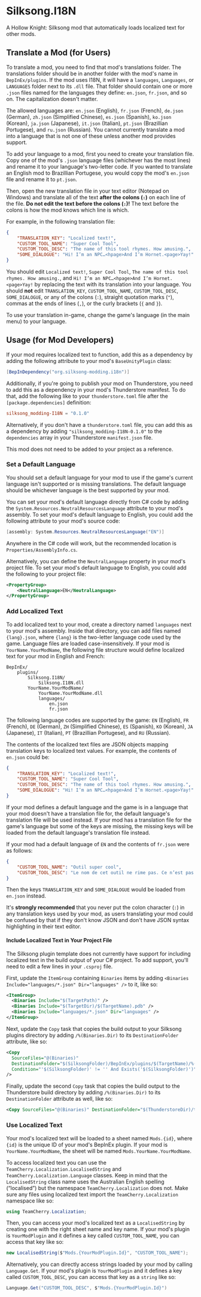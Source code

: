 # Silksong.I18N

A Hollow Knight: Silksong mod that automatically loads localized text for other mods.

## Translate a Mod (for Users)

To translate a mod, you need to find that mod's translations folder. The translations folder should
be in another folder with the mod's name in `BepInEx/plugins`. If the mod uses I18N, it will have a
`languages`, `Languages`, or `LANGUAGES` folder next to its `.dll` file. That folder should contain
one or more `.json` files named for the languages they define: `en.json`, `fr.json`, and so on. The
capitalization doesn't matter.

The allowed languages are: `en.json` (English), `fr.json` (French), `de.json` (German), `zh.json`
(Simplified Chinese), `es.json` (Spanish), `ko.json` (Korean), `ja.json` (Japanese), `it.json`
(Italian), `pt.json` (Brazillian Portugese), and `ru.json` (Russian). You cannot currently translate
a mod into a language that is not one of these unless another mod provides support.

To add your language to a mod, first you need to create your translation file. Copy one of the mod's
`.json` language files (whichever has the most lines) and rename it to your language's two-letter
code. If you wanted to translate an English mod to Brazillian Portugese, you would copy the mod's
`en.json` file and rename it to `pt.json`.

Then, open the new translation file in your text editor (Notepad on Windows) and translate all of
the text **after the colons (`:`)** on each line of the file. **Do not edit the text before the
colons (`:`)!** The text before the colons is how the mod knows which line is which.

For example, in the following translation file:

```json
{
    "TRANSLATION_KEY": "Localized text!",
    "CUSTOM_TOOL_NAME": "Super Cool Tool",
    "CUSTOM_TOOL_DESC": "The name of this tool rhymes. How amusing.",
    "SOME_DIALOGUE": "Hi! I’m an NPC…<hpage>And I’m Hornet.<page>Yay!"
}
```

You should edit `Localized text!`, `Super Cool Tool`, `The name of this tool rhymes. How amusing.`,
and `Hi! I’m an NPC…<hpage>And I’m Hornet.<page>Yay!` by replacing the text with its translation
into your language. You should **not** edit `TRANSLATION_KEY`, `CUSTOM_TOOL_NAME`,
`CUSTOM_TOOL_DESC`, `SOME_DIALOGUE`, or any of the colons (`:`), straight quotation marks (`"`),
commas at the ends of lines (`,`), or the curly brackets (`{` and `}`).

To use your translation in-game, change the game's language (in the main menu) to your language.

## Usage (for Mod Developers)

If your mod requires localized text to function, add this as a dependency by adding the following
attribute to your mod's `BaseUnityPlugin` class:

```cs
[BepInDependency("org.silksong-modding.i18n")]
```

Additionally, if you're going to publish your mod on Thunderstore, you need to add this as a
dependency in your mod's Thunderstore manifest. To do that, add the following like to your
`thunderstore.toml` file after the `[package.dependencies]` definition:

```toml
silksong_modding-I18N = "0.1.0"
```

Alternatively, if you don't have a `thunderstore.toml` file, you can add this as a dependency by
adding `"silksong_modding-I18N-0.1.0"` to the `dependencies` array in your Thunderstore
`manifest.json` file.

This mod does not need to be added to your project as a reference.

### Set a Default Language

You should set a default language for your mod to use if the game's current language isn't supported
or is missing translations. The default language should be whichever language is the best supported
by your mod.

You can set your mod's default language directly from C# code by adding the
`System.Resources.NeutralResourcesLanguage` attribute to your mod's assembly. To set your mod's
default language to English, you could add the following attribute to your mod's source code:

```cs
[assembly: System.Resources.NeutralResourcesLanguage("EN")]
```

Anywhere in the C# code will work, but the recommended location is `Properties/AssemblyInfo.cs`.

Alternatively, you can define the `NeutralLanguage` property in your mod's project file. To set your
mod's default language to English, you could add the following to your project file:

```xml
<PropertyGroup>
    <NeutralLanguage>EN</NeutralLanguage>
</PropertyGroup>
```

### Add Localized Text

To add localized text to your mod, create a directory named `languages` next to your mod's assembly.
Inside that directory, you can add files named `{lang}.json`, where `{lang}` is the two-letter
language code used by the game. Language files are loaded case-insensitively. If your mod is
`YourName.YourModName`, the following file structure would define localized text for your mod in
English and French:

```
BepInEx/
    plugins/
        Silksong.I18N/
            Silksong.I18N.dll
        YourName.YourModName/
            YourName.YourModName.dll
            languages/
                en.json
                fr.json
```

The following language codes are supported by the game: `EN` (English), `FR` (French), `DE`
(German), `ZH` (Simplified Chinese), `ES` (Spanish), `KO` (Korean), `JA` (Japanese), `IT` (Italian),
`PT` (Brazillian Portugese), and `RU` (Russian).

The contents of the localized text files are JSON objects mapping translation keys to localized text
values. For example, the contents of `en.json` could be:

```json
{
    "TRANSLATION_KEY": "Localized text!",
    "CUSTOM_TOOL_NAME": "Super Cool Tool",
    "CUSTOM_TOOL_DESC": "The name of this tool rhymes. How amusing.",
    "SOME_DIALOGUE": "Hi! I’m an NPC…<hpage>And I’m Hornet.<page>Yay!"
}
```

If your mod defines a default language and the game is in a language that your mod doesn't have a
translation file for, the default language's translation file will be used instead. If your mod has
a translation file for the game's language but some of the keys are missing, the missing keys will
be loaded from the default language's translation file instead.

If your mod had a default language of `EN` and the contents of `fr.json` were as follows:

```json
{
    "CUSTOM_TOOL_NAME": "Outil super cool",
    "CUSTOM_TOOL_DESC": "Le nom de cet outil ne rime pas. Ce n’est pas drôle."
}
```

Then the keys `TRANSLATION_KEY` and `SOME_DIALOGUE` would be loaded from `en.json` instead.

It's **strongly recommended** that you never put the colon character (`:`) in any translation keys
used by your mod, as users translating your mod could be confused by that if they don't know JSON
and don't have JSON syntax highlighting in their text editor.

#### Include Localized Text in Your Project File

The Silksong plugin template does not currently have support for including localized text in the
build output of your C# project. To add support, you'll need to edit a few lines in your `.csproj`
file.

First, update the `ItemGroup` containing `Binaries` items by adding
`<Binaries Include="languages/*.json" Dir="languages" />` to it, like so:

```xml
<ItemGroup>
  <Binaries Include="$(TargetPath)" />
  <Binaries Include="$(TargetDir)/$(TargetName).pdb" />
  <Binaries Include="languages/*.json" Dir="languages" />
</ItemGroup>
```

Next, update the `Copy` task that copies the build output to your Silksong plugins directory by
adding `/%(Binaries.Dir)` to its `DestinationFolder` attribute, like so:

```xml
<Copy
  SourceFiles="@(Binaries)"
  DestinationFolder="$(SilksongFolder)/BepInEx/plugins/$(TargetName)/%(Binaries.Dir)"
  Condition="'$(SilksongFolder)' != '' And Exists('$(SilksongFolder)')"
/>
```

Finally, update the second `Copy` task that copies the build output to the Thunderstore build
directory by adding `/%(Binaries.Dir)` to its `DestinationFolder` attribute as well, like so:

```xml
<Copy SourceFiles="@(Binaries)" DestinationFolder="$(ThunderstoreDir)/temp/%(Binaries.Dir)" />
```

### Use Localized Text

Your mod's localized text will be loaded to a sheet named `Mods.{id}`, where `{id}` is the unique ID
of your mod's BepInEx plugin. If your mod is `YourName.YourModName`, the sheet will be named
`Mods.YourName.YourModName`.

To access localized text you can use the `TeamCherry.Localization.LocalisedString` and
`TeamCherry.Localization.Language` classes. Keep in mind that the `LocalisedString` class name uses
the Australian English spelling (“localised”) but the namespace `TeamCherry.Localization` does not.
Make sure any files using localized text import the `TeamCherry.Localization` namespace like so:

```cs
using TeamCherry.Localization;
```

Then, you can access your mod's localized text as a `LocalisedString` by creating one with the right
sheet name and key name. If your mod's plugin is `YourModPlugin` and it defines a key called
`CUSTOM_TOOL_NAME`, you can access that key like so:

```cs
new LocalisedString($"Mods.{YourModPlugin.Id}", "CUSTOM_TOOL_NAME");
```

Alternatively, you can directly access strings loaded by your mod by calling `Language.Get`. If
your mod's plugin is `YourModPlugin` and it defines a key called `CUSTOM_TOOL_DESC`, you can access
that key as a `string` like so:

```cs
Language.Get("CUSTOM_TOOL_DESC", $"Mods.{YourModPlugin.Id}")
```
